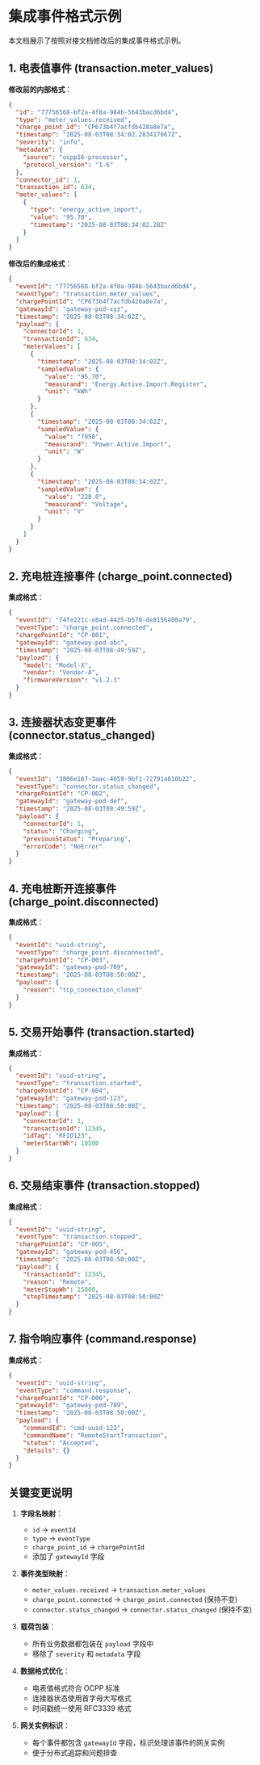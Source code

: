# 集成事件格式示例

本文档展示了按照对接文档修改后的集成事件格式示例。

## 1. 电表值事件 (transaction.meter_values)

**修改前的内部格式**：
```json
{
  "id": "77756568-bf2a-4f8a-984b-5643bacd6bd4",
  "type": "meter_values.received",
  "charge_point_id": "CP673b4f7acfdb428a8e7a",
  "timestamp": "2025-08-03T08:34:02.283417067Z",
  "severity": "info",
  "metadata": {
    "source": "ocpp16-processor",
    "protocol_version": "1.6"
  },
  "connector_id": 1,
  "transaction_id": 634,
  "meter_values": [
    {
      "type": "energy_active_import",
      "value": "95.70",
      "timestamp": "2025-08-03T08:34:02.28Z"
    }
  ]
}
```

**修改后的集成格式**：
```json
{
  "eventId": "77756568-bf2a-4f8a-984b-5643bacd6bd4",
  "eventType": "transaction.meter_values",
  "chargePointId": "CP673b4f7acfdb428a8e7a",
  "gatewayId": "gateway-pod-xyz",
  "timestamp": "2025-08-03T08:34:02Z",
  "payload": {
    "connectorId": 1,
    "transactionId": 634,
    "meterValues": [
      {
        "timestamp": "2025-08-03T08:34:02Z",
        "sampledValue": {
          "value": "95.70",
          "measurand": "Energy.Active.Import.Register",
          "unit": "kWh"
        }
      },
      {
        "timestamp": "2025-08-03T08:34:02Z",
        "sampledValue": {
          "value": "7958",
          "measurand": "Power.Active.Import",
          "unit": "W"
        }
      },
      {
        "timestamp": "2025-08-03T08:34:02Z",
        "sampledValue": {
          "value": "228.0",
          "measurand": "Voltage",
          "unit": "V"
        }
      }
    ]
  }
}
```

## 2. 充电桩连接事件 (charge_point.connected)

**集成格式**：
```json
{
  "eventId": "74fe221c-e8ad-4425-b570-de8156480a79",
  "eventType": "charge_point.connected",
  "chargePointId": "CP-001",
  "gatewayId": "gateway-pod-abc",
  "timestamp": "2025-08-03T08:49:59Z",
  "payload": {
    "model": "Model-X",
    "vendor": "Vendor-A",
    "firmwareVersion": "v1.2.3"
  }
}
```

## 3. 连接器状态变更事件 (connector.status_changed)

**集成格式**：
```json
{
  "eventId": "3806e167-3aac-4659-9bf1-72791a810b22",
  "eventType": "connector.status_changed",
  "chargePointId": "CP-002",
  "gatewayId": "gateway-pod-def",
  "timestamp": "2025-08-03T08:49:59Z",
  "payload": {
    "connectorId": 1,
    "status": "Charging",
    "previousStatus": "Preparing",
    "errorCode": "NoError"
  }
}
```

## 4. 充电桩断开连接事件 (charge_point.disconnected)

**集成格式**：
```json
{
  "eventId": "uuid-string",
  "eventType": "charge_point.disconnected",
  "chargePointId": "CP-003",
  "gatewayId": "gateway-pod-789",
  "timestamp": "2025-08-03T08:50:00Z",
  "payload": {
    "reason": "tcp_connection_closed"
  }
}
```

## 5. 交易开始事件 (transaction.started)

**集成格式**：
```json
{
  "eventId": "uuid-string",
  "eventType": "transaction.started",
  "chargePointId": "CP-004",
  "gatewayId": "gateway-pod-123",
  "timestamp": "2025-08-03T08:50:00Z",
  "payload": {
    "connectorId": 1,
    "transactionId": 12345,
    "idTag": "RFID123",
    "meterStartWh": 10500
  }
}
```

## 6. 交易结束事件 (transaction.stopped)

**集成格式**：
```json
{
  "eventId": "uuid-string",
  "eventType": "transaction.stopped",
  "chargePointId": "CP-005",
  "gatewayId": "gateway-pod-456",
  "timestamp": "2025-08-03T08:50:00Z",
  "payload": {
    "transactionId": 12345,
    "reason": "Remote",
    "meterStopWh": 15800,
    "stopTimestamp": "2025-08-03T08:50:00Z"
  }
}
```

## 7. 指令响应事件 (command.response)

**集成格式**：
```json
{
  "eventId": "uuid-string",
  "eventType": "command.response",
  "chargePointId": "CP-006",
  "gatewayId": "gateway-pod-789",
  "timestamp": "2025-08-03T08:50:00Z",
  "payload": {
    "commandId": "cmd-uuid-123",
    "commandName": "RemoteStartTransaction",
    "status": "Accepted",
    "details": {}
  }
}
```

## 关键变更说明

1. **字段名映射**：
   - `id` → `eventId`
   - `type` → `eventType`
   - `charge_point_id` → `chargePointId`
   - 添加了 `gatewayId` 字段

2. **事件类型映射**：
   - `meter_values.received` → `transaction.meter_values`
   - `charge_point.connected` → `charge_point.connected` (保持不变)
   - `connector.status_changed` → `connector.status_changed` (保持不变)

3. **载荷包装**：
   - 所有业务数据都包装在 `payload` 字段中
   - 移除了 `severity` 和 `metadata` 字段

4. **数据格式优化**：
   - 电表值格式符合 OCPP 标准
   - 连接器状态使用首字母大写格式
   - 时间戳统一使用 RFC3339 格式

5. **网关实例标识**：
   - 每个事件都包含 `gatewayId` 字段，标识处理该事件的网关实例
   - 便于分布式追踪和问题排查

